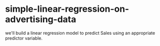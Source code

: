 # simple-linear-regression-on-advertising-data
we'll build a linear regression model to predict Sales using an appropriate predictor variable.
